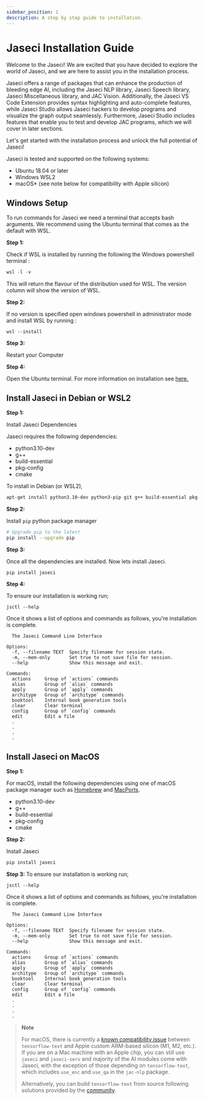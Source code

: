 ```yaml
---
sidebar_position: 1
description: A step by step guide to installation.
---
```


# Jaseci Installation Guide

Welcome to the Jaseci! We are excited that you have decided to explore the world of Jaseci, and we are here to assist you in the installation process.

Jaseci offers a range of packages that can enhance the production of bleeding edge AI, including the Jaseci NLP library, Jaseci Speech library, Jaseci Miscellaneous library, and JAC Vision. Additionally, the Jaseci VS Code Extension provides syntax highlighting and auto-complete features, while Jaseci Studio allows Jaseci hackers to develop programs and visualize the graph output seamlessly. Furthermore, Jaseci Studio includes features that enable you to test and develop JAC programs, which we will cover in later sections.

Let's get started with the installation process and unlock the full potential of Jaseci!

Jaseci is tested and supported on the following systems:
* Ubuntu 18.04 or later
* Windows WSL2
* macOS* (see note below for compatibility with Apple silicon)

## Windows Setup

To run commands for Jaseci we need a terminal that accepts bash arguments. We recommend using the Ubuntu terminal that comes as the default with WSL.

**Step 1:**

Check if WSL is installed by running the following the Windows powershell terminal :

 ```python
 wsl -l -v
 ```

 This will return  the flavour of the distribution used for WSL. The version column will show the version of WSL.

**Step 2:**

If no version is specified open windows powershell in  administrator mode and install WSL by running :

```
wsl --install
```

**Step 3:**

Restart your Computer

**Step 4:**

Open the Ubuntu terminal. For more information on installation see [here.](https://docs.microsoft.com/en-us/windows/wsl/install)


## Install Jaseci in Debian or WSL2

**Step 1:**

Install Jaseci Dependencies

Jaseci requires the following dependencies:
* python3.10-dev
* g++
* build-essential
* pkg-config
* cmake

To install in Debian (or WSL2),

```bash
apt-get install python3.10-dev python3-pip git g++ build-essential pkg-config cmake
```

**Step 2:**

Install `pip` python package manager

```bash
# Upgrade pip to the latest
pip install --upgrade pip
```

**Step 3:**

Once all the dependencies are installed. Now lets install Jaseci.

```bash
pip install jaseci
```

**Step 4:**

To ensure our installation is working run;

```
jsctl --help
```

Once it shows a list of options and commands as follows, you're installation is complete.

```
  The Jaseci Command Line Interface

Options:
  -f, --filename TEXT  Specify filename for session state.
  -m, --mem-only       Set true to not save file for session.
  --help               Show this message and exit.

Commands:
  actions     Group of `actions` commands
  alias       Group of `alias` commands
  apply       Group of `apply` commands
  architype   Group of `architype` commands
  booktool    Internal book generation tools
  clear       Clear terminal
  config      Group of `config` commands
  edit        Edit a file
  .
  .
  .
  .
```

## Install Jaseci on MacOS

**Step 1:**

For macOS, install the following dependencies using one of macOS package manager such as [Homebrew](https://brew.sh/) and [MacPorts](https://www.macports.org/).
- python3.10-dev
- g++
- build-essential
- pkg-config
- cmake

**Step 2:**

Install Jaseci

```bash
pip install jaseci
```

**Step 3:**
To ensure our installation is working run;

```
jsctl --help
```

Once it shows a list of options and commands as follows, you're installation is complete.

```
  The Jaseci Command Line Interface

Options:
  -f, --filename TEXT  Specify filename for session state.
  -m, --mem-only       Set true to not save file for session.
  --help               Show this message and exit.

Commands:
  actions     Group of `actions` commands
  alias       Group of `alias` commands
  apply       Group of `apply` commands
  architype   Group of `architype` commands
  booktool    Internal book generation tools
  clear       Clear terminal
  config      Group of `config` commands
  edit        Edit a file
  .
  .
  .
  .
```

>
> **Note**
>
> For macOS, there is currently a [known compatibility issue](https://developer.apple.com/forums/thread/700906) between `tensorflow-text` and Apple custom ARM-based silicon (M1, M2, etc.). If you are on a Mac machine with an Apple chip, you can still use `jaseci` and `jaseci-serv` and majority of the AI modules come with Jaseci, with the exception of those depending on `tensorflow-text`, which includes `use_enc` and `use_qa` in the `jac-nlp` package.
>
> Alternatively, you can build `tensorflow-text` from source following solutions provided by the [community](https://github.com/Jaseci-Labs/jaseci.git).



